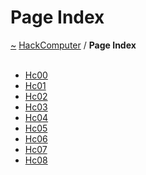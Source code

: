 <a id="page-index"></a>
<h1>Page Index</h1>
<a href="https://github.com/CharlesCarley/HackComputer#~">~</a>
<a href="index.md#index">HackComputer</a>
<span class="inline-text">/</span>
<span class="bold-text"><b>Page Index</b></span>
<br/>
<br/>
<ul>
<li><a href="a01563.md#hc00">Hc00</a>
</li>
<li><a href="a01564.md#hc01">Hc01</a>
</li>
<li><a href="a01565.md#hc02">Hc02</a>
</li>
<li><a href="a01566.md#hc03">Hc03</a>
</li>
<li><a href="a01567.md#hc04">Hc04</a>
</li>
<li><a href="a01568.md#hc05">Hc05</a>
</li>
<li><a href="a01569.md#hc06">Hc06</a>
</li>
<li><a href="a01570.md#hc07">Hc07</a>
</li>
<li><a href="a01571.md#hc08">Hc08</a>
</li>
</ul>
</div>
</div>
</body>
</html>
